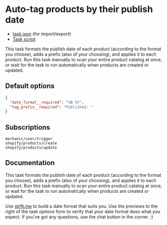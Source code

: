 # Auto-tag products by their publish date

* [task.json](../../tasks/auto-tag-products-by-their-publish-date.json) (for import/export)
* [Task script](./script.liquid)

This task formats the publish date of each product (according to the format you choose), adds a prefix (also of your choosing), and applies it to each product. Run this task manually to scan your entire product catalog at once, or wait for the task to run automatically when products are created or updated.

## Default options

```json
{
  "date_format__required": "%B %Y",
  "tag_prefix__required": "Published: "
}
```

## Subscriptions

```liquid
mechanic/user/trigger
shopify/products/create
shopify/products/update
```

## Documentation

This task formats the publish date of each product (according to the format you choose), adds a prefix (also of your choosing), and applies it to each product. Run this task manually to scan your entire product catalog at once, or wait for the task to run automatically when products are created or updated.

Use [strfti.me](http://www.strfti.me) to build a date format that suits you. Use the previews to the right of the task options form to verify that your date format does what you expect. If you've got any questions, use the chat button in the corner. :)
